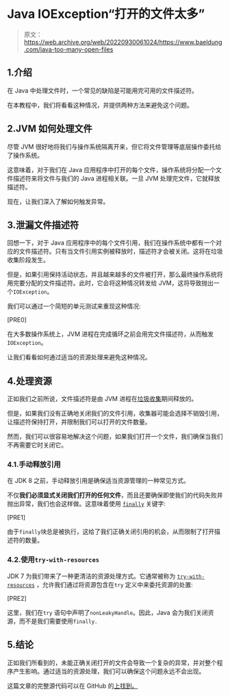 # Java IOException“打开的文件太多”

> 原文：<https://web.archive.org/web/20220930061024/https://www.baeldung.com/java-too-many-open-files>

## 1.介绍

在 Java 中处理文件时，一个常见的缺陷是可能用完可用的文件描述符。

在本教程中，我们将看看这种情况，并提供两种方法来避免这个问题。

## 2.JVM 如何处理文件

尽管 JVM 很好地将我们与操作系统隔离开来，但它将文件管理等底层操作委托给了操作系统。

这意味着，对于我们在 Java 应用程序中打开的每个文件，操作系统将分配一个文件描述符来将文件与我们的 Java 进程相关联。一旦 JVM 处理完文件，它就释放描述符。

现在，让我们深入了解如何触发异常。

## 3.泄漏文件描述符

回想一下，对于 Java 应用程序中的每个文件引用，我们在操作系统中都有一个对应的文件描述符。只有当文件引用实例被释放时，描述符才会被关闭。这将在垃圾收集阶段发生。

但是，如果引用保持活动状态，并且越来越多的文件被打开，那么最终操作系统将用完要分配的文件描述符。此时，它会将这种情况转发给 JVM，这将导致抛出一个`IOException`。

我们可以通过一个简短的单元测试来重现这种情况:

[PRE0]

在大多数操作系统上，JVM 进程在完成循环之前会用完文件描述符，从而触发`IOException`。

让我们看看如何通过适当的资源处理来避免这种情况。

## 4.处理资源

正如我们之前所说，文件描述符是由 JVM 进程在[垃圾收集](/web/20221013193919/https://www.baeldung.com/jvm-garbage-collectors)期间释放的。

但是，如果我们没有正确地关闭我们的文件引用，收集器可能会选择不销毁引用，让描述符保持打开，并限制我们可以打开的文件数量。

然而，我们可以很容易地解决这个问题，如果我们打开一个文件，我们确保当我们不再需要它时关闭它。

### 4.1.手动释放引用

在 JDK 8 之前，手动释放引用是确保适当资源管理的一种常见方式。

不仅**我们必须显式关闭我们打开的任何文件**，而且还要确保即使我们的代码失败并抛出异常，我们也会这样做。这意味着使用 [`finally`](/web/20221013193919/https://www.baeldung.com/java-finally-keyword) 关键字:

[PRE1]

由于`finally`块总是被执行，这给了我们正确关闭引用的机会，从而限制了打开描述符的数量。

### 4.2.使用`try-with-resources`

JDK 7 为我们带来了一种更清洁的资源处理方式。它通常被称为 [`try-with-resources`](/web/20221013193919/https://www.baeldung.com/java-try-with-resources) ，允许我们通过将资源包含在`try` 定义中来委托资源的处置:

[PRE2]

这里，我们在`try` 语句中声明了`nonLeakyHandle`。因此，Java 会为我们关闭资源，而不是我们需要使用`finally.`

## 5.结论

正如我们所看到的，未能正确关闭打开的文件会导致一个复杂的异常，并对整个程序产生影响。通过适当的资源处理，我们可以确保这个问题永远不会出现。

这篇文章的完整源代码可以在 GitHub 的[上找到。](https://web.archive.org/web/20221013193919/https://github.com/eugenp/tutorials/tree/master/core-java-modules/core-java-exceptions-2)